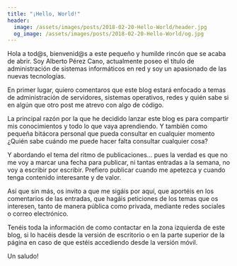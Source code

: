 ```yaml
---
title: "¡Hello, World!"
header:
  image: /assets/images/posts/2018-02-20-Hello-World/header.jpg
  og_image: /assets/images/posts/2018-02-20-Hello-World/og.jpg
---
```


Hola a tod@s, bienvenid@s a este pequeño y humilde rincón que se acaba de abrir. Soy Alberto Pérez Cano, actualmente poseo el título de administración de sistemas informáticos en red y soy un apasionado de las nuevas tecnologías.

En primer lugar, quiero comentaros que este blog estará enfocado a temas de administración de servidores, sistemas operativos, redes y quién sabe si en algún que otro post me atrevo con algo de código.

La principal razón por la que he decidido lanzar este blog es para compartir mis conocimientos y todo lo que vaya aprendiendo. Y también como pequeña bitácora personal que pueda consultar en cualquier momento ¿Quién sabe cuándo me puede hacer falta consultar cualquier cosa?

Y abordando el tema del ritmo de publicaciones… pues la verdad es que no me voy a marcar una fecha para publicar, ni tantas entradas a la semana, no voy a escribir por escribir. Prefiero publicar cuando me apetezca y cuando tenga contenido interesante y de valor.

Así que sin más, os invito a que me sigáis por aquí, que aportéis en los comentarios de las entradas, que hagáis peticiones de los temas que os interesen, tanto de manera pública como privada, mediante redes sociales o correo electrónico.

Tenéis toda la información de como contactar en la zona izquierda de este blog, si lo hacéis desde la versión de escritorio o en la parte superior de la página en caso de que estéis accediendo desde la versión móvil.

Un saludo!